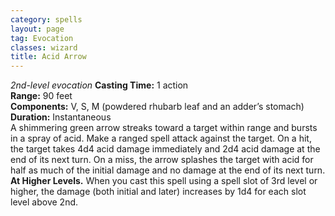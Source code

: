 ```yaml
---
category: spells
layout: page
tag: Evocation
classes: wizard
title: Acid Arrow 
---
```

_2nd-level evocation_
**Casting Time:** 1 action  
**Range:** 90 feet  
**Components:** V, S, M (powdered rhubarb leaf and an adder’s stomach)  
**Duration:** Instantaneous  
A shimmering green arrow streaks toward a target within range and bursts in a spray of acid. Make a ranged spell attack against the target. On a hit, the target takes 4d4 acid damage immediately and 2d4 acid damage at the end of its next turn. On a miss, the arrow splashes the target with acid for half as much of the initial damage and no damage at the end of its next turn. 
**At Higher Levels.** When you cast this spell using a spell slot of 3rd level or higher, the damage (both initial and later) increases by 1d4 for each slot level above 2nd.